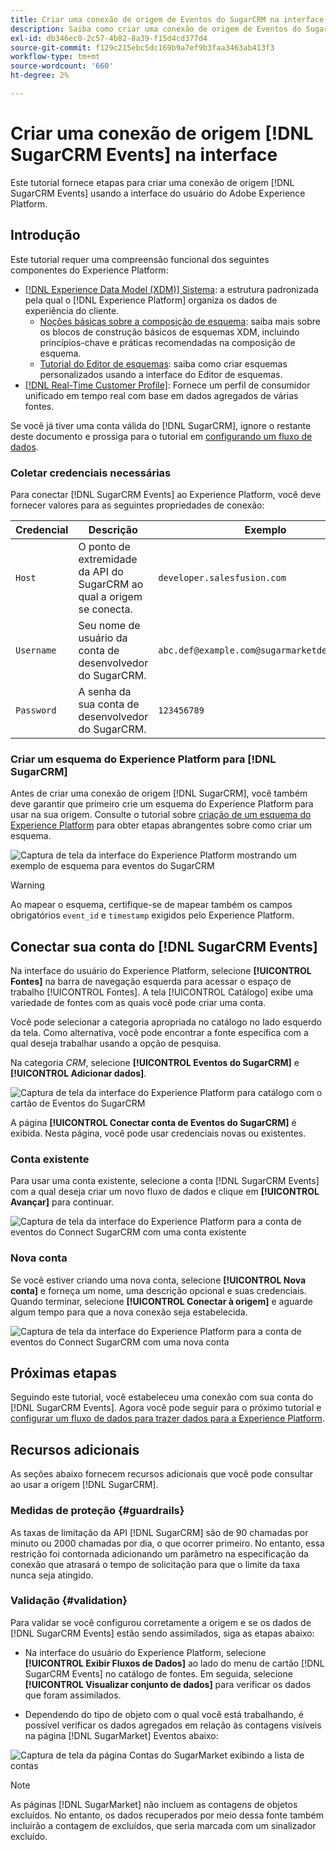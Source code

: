 ```yaml
---
title: Criar uma conexão de origem de Eventos do SugarCRM na interface
description: Saiba como criar uma conexão de origem de Eventos do SugarCRM usando a interface do Adobe Experience Platform.
exl-id: db346ec0-2c57-4b82-8a39-f15d4cd377d4
source-git-commit: f129c215ebc5dc169b9a7ef9b3faa3463ab413f3
workflow-type: tm+mt
source-wordcount: '660'
ht-degree: 2%

---
```


# Criar uma conexão de origem [!DNL SugarCRM Events] na interface

Este tutorial fornece etapas para criar uma conexão de origem [!DNL SugarCRM Events] usando a interface do usuário do Adobe Experience Platform.

## Introdução

Este tutorial requer uma compreensão funcional dos seguintes componentes do Experience Platform:

* [[!DNL Experience Data Model (XDM)] Sistema](../../../../../xdm/home.md): a estrutura padronizada pela qual o [!DNL Experience Platform] organiza os dados de experiência do cliente.
   * [Noções básicas sobre a composição de esquema](../../../../../xdm/schema/composition.md): saiba mais sobre os blocos de construção básicos de esquemas XDM, incluindo princípios-chave e práticas recomendadas na composição de esquema.
   * [Tutorial do Editor de esquemas](../../../../../xdm/tutorials/create-schema-ui.md): saiba como criar esquemas personalizados usando a interface do Editor de esquemas.
* [[!DNL Real-Time Customer Profile]](../../../../../profile/home.md): Fornece um perfil de consumidor unificado em tempo real com base em dados agregados de várias fontes.

Se você já tiver uma conta válida do [!DNL SugarCRM], ignore o restante deste documento e prossiga para o tutorial em [configurando um fluxo de dados](../../dataflow/crm.md).

### Coletar credenciais necessárias

Para conectar [!DNL SugarCRM Events] ao Experience Platform, você deve fornecer valores para as seguintes propriedades de conexão:

| Credencial | Descrição | Exemplo |
| --- | --- | --- |
| `Host` | O ponto de extremidade da API do SugarCRM ao qual a origem se conecta. | `developer.salesfusion.com` |
| `Username` | Seu nome de usuário da conta de desenvolvedor do SugarCRM. | `abc.def@example.com@sugarmarketdemo000.com` |
| `Password` | A senha da sua conta de desenvolvedor do SugarCRM. | `123456789` |

### Criar um esquema do Experience Platform para [!DNL SugarCRM]

Antes de criar uma conexão de origem [!DNL SugarCRM], você também deve garantir que primeiro crie um esquema do Experience Platform para usar na sua origem. Consulte o tutorial sobre [criação de um esquema do Experience Platform](../../../../../xdm/schema/composition.md) para obter etapas abrangentes sobre como criar um esquema.

![Captura de tela da interface do Experience Platform mostrando um exemplo de esquema para eventos do SugarCRM](../../../../images/tutorials/create/sugarcrm-events/sugarcrm-schema-events.png)

>[!WARNING]
>
>Ao mapear o esquema, certifique-se de mapear também os campos obrigatórios `event_id` e `timestamp` exigidos pelo Experience Platform.

## Conectar sua conta do [!DNL SugarCRM Events]

Na interface do usuário do Experience Platform, selecione **[!UICONTROL Fontes]** na barra de navegação esquerda para acessar o espaço de trabalho [!UICONTROL Fontes]. A tela [!UICONTROL Catálogo] exibe uma variedade de fontes com as quais você pode criar uma conta.

Você pode selecionar a categoria apropriada no catálogo no lado esquerdo da tela. Como alternativa, você pode encontrar a fonte específica com a qual deseja trabalhar usando a opção de pesquisa.

Na categoria *CRM*, selecione **[!UICONTROL Eventos do SugarCRM]** e **[!UICONTROL Adicionar dados]**.

![Captura de tela da interface do Experience Platform para catálogo com o cartão de Eventos do SugarCRM](../../../../images/tutorials/create/sugarcrm-events/catalog-sugarcrm-events.png)

A página **[!UICONTROL Conectar conta de Eventos do SugarCRM]** é exibida. Nesta página, você pode usar credenciais novas ou existentes.

### Conta existente

Para usar uma conta existente, selecione a conta [!DNL SugarCRM Events] com a qual deseja criar um novo fluxo de dados e clique em **[!UICONTROL Avançar]** para continuar.

![Captura de tela da interface do Experience Platform para a conta de eventos do Connect SugarCRM com uma conta existente](../../../../images/tutorials/create/sugarcrm-events/existing.png)

### Nova conta

Se você estiver criando uma nova conta, selecione **[!UICONTROL Nova conta]** e forneça um nome, uma descrição opcional e suas credenciais. Quando terminar, selecione **[!UICONTROL Conectar à origem]** e aguarde algum tempo para que a nova conexão seja estabelecida.

![Captura de tela da interface do Experience Platform para a conta de eventos do Connect SugarCRM com uma nova conta](../../../../images/tutorials/create/sugarcrm-events/new.png)

## Próximas etapas

Seguindo este tutorial, você estabeleceu uma conexão com sua conta do [!DNL SugarCRM Events]. Agora você pode seguir para o próximo tutorial e [configurar um fluxo de dados para trazer dados para a Experience Platform](../../dataflow/crm.md).

## Recursos adicionais

As seções abaixo fornecem recursos adicionais que você pode consultar ao usar a origem [!DNL SugarCRM].

### Medidas de proteção {#guardrails}

As taxas de limitação da API [!DNL SugarCRM] são de 90 chamadas por minuto ou 2000 chamadas por dia, o que ocorrer primeiro. No entanto, essa restrição foi contornada adicionando um parâmetro na especificação da conexão que atrasará o tempo de solicitação para que o limite da taxa nunca seja atingido.

### Validação {#validation}

Para validar se você configurou corretamente a origem e se os dados de [!DNL SugarCRM Events] estão sendo assimilados, siga as etapas abaixo:

* Na interface do usuário do Experience Platform, selecione **[!UICONTROL Exibir Fluxos de Dados]** ao lado do menu de cartão [!DNL SugarCRM Events] no catálogo de fontes. Em seguida, selecione **[!UICONTROL Visualizar conjunto de dados]** para verificar os dados que foram assimilados.

* Dependendo do tipo de objeto com o qual você está trabalhando, é possível verificar os dados agregados em relação às contagens visíveis na página [!DNL SugarMarket] Eventos abaixo:

![Captura de tela da página Contas do SugarMarket exibindo a lista de contas](../../../../images/tutorials/create/sugarcrm-events/sugarmarket-events.png)

>[!NOTE]
>
>As páginas [!DNL SugarMarket] não incluem as contagens de objetos excluídos. No entanto, os dados recuperados por meio dessa fonte também incluirão a contagem de excluídos, que seria marcada com um sinalizador excluído.
